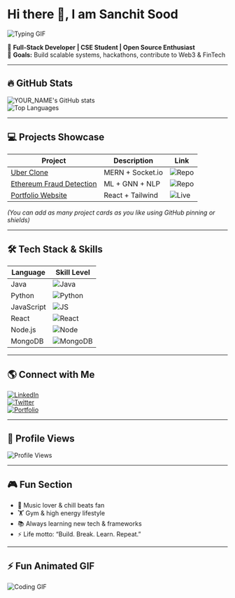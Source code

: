 <!-- ============================================ -->
<!--  🌟  GITHUB PROFILE README - INTERACTIVE  🌟 -->
<!-- ============================================ -->

# Hi there 👋, I am Sanchit Sood

![Typing GIF](https://media.giphy.com/media/l0MYt5jPR6QX5pnqM/giphy.gif)  

🚀 **Full-Stack Developer | CSE Student | Open Source Enthusiast**  
🎯 **Goals:** Build scalable systems, hackathons, contribute to Web3 & FinTech  

---

## 🔥 GitHub Stats

![YOUR_NAME's GitHub stats](https://github-readme-stats.vercel.app/api?username=SOOD-11&show_icons=true&theme=radical)  
![Top Languages](https://github-readme-stats.vercel.app/api/top-langs/?username=SOOD-11&&layout=compact&theme=radical)

---

## 💻 Projects Showcase

| Project | Description | Link |
|---------|------------|------|
| [Uber Clone](https://github.com/USERNAME/uber-clone) | MERN + Socket.io | ![Repo](https://img.shields.io/badge/View-Repo-blue) |
| [Ethereum Fraud Detection](https://github.com/USERNAME/ethereum-fraud) | ML + GNN + NLP | ![Repo](https://img.shields.io/badge/View-Repo-green) |
| [Portfolio Website](https://USERNAME.github.io/) | React + Tailwind | ![Live](https://img.shields.io/badge/Live-View-red) |

*(You can add as many project cards as you like using GitHub pinning or shields)*

---

## 🛠 Tech Stack & Skills

| Language | Skill Level |
|----------|-------------|
| Java | ![Java](https://img.shields.io/badge/Java-90%25-brightgreen) |
| Python | ![Python](https://img.shields.io/badge/Python-85%25-brightgreen) |
| JavaScript | ![JS](https://img.shields.io/badge/JS-80%25-yellow) |
| React | ![React](https://img.shields.io/badge/React-75%25-blue) |
| Node.js | ![Node](https://img.shields.io/badge/Node-70%25-green) |
| MongoDB | ![MongoDB](https://img.shields.io/badge/MongoDB-70%25-brightgreen) |

---

## 🌎 Connect with Me

[![LinkedIn](https://img.shields.io/badge/LinkedIn-0077B5?style=for-the-badge&logo=linkedin&logoColor=white)](https://linkedin.com/in/YOUR_LINK)  
[![Twitter](https://img.shields.io/badge/Twitter-1DA1F2?style=for-the-badge&logo=twitter&logoColor=white)](https://twitter.com/YOUR_LINK)  
[![Portfolio](https://img.shields.io/badge/Portfolio-FF5733?style=for-the-badge)](https://YOUR_LINK.github.io)

---

## 👀 Profile Views

![Profile Views](https://komarev.com/ghpvc/?username=SOOD-11&style=flat-square&color=blue)

---

## 🎮 Fun Section

- 🎵 Music lover & chill beats fan  
- 🏋 Gym & high energy lifestyle  
- 📚 Always learning new tech & frameworks  
- ⚡ Life motto: “Build. Break. Learn. Repeat.”

---

## ⚡ Fun Animated GIF

![Coding GIF](https://media.giphy.com/media/l0MYt5jPR6QX5pnqM/giphy.gif)


